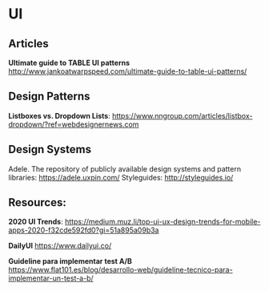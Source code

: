 # UI
## Articles
**Ultimate guide to TABLE UI patterns** http://www.jankoatwarpspeed.com/ultimate-guide-to-table-ui-patterns/

## Design Patterns
**Listboxes vs. Dropdown Lists**: https://www.nngroup.com/articles/listbox-dropdown/?ref=webdesignernews.com

## Design Systems
Adele. The repository of publicly available design systems and pattern libraries: https://adele.uxpin.com/
Styleguides: http://styleguides.io/

## Resources:
**2020 UI Trends**: https://medium.muz.li/top-ui-ux-design-trends-for-mobile-apps-2020-f32cde592fd0?gi=51a895a09b3a

**DailyUI** https://www.dailyui.co/

**Guideline para implementar test A/B** https://www.flat101.es/blog/desarrollo-web/guideline-tecnico-para-implementar-un-test-a-b/
